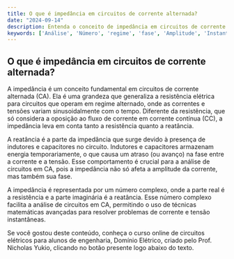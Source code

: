 ```yaml
---
title: O que é impedância em circuitos de corrente alternada?
date: "2024-09-14"
description: Entenda o conceito de impedância em circuitos de corrente alternada e sua importância na análise de circuitos elétricos.
keywords: ['Análise', 'Número', 'regime', 'fase', 'Amplitude', 'Instantânea', 'Impedância']
---
```


## O que é impedância em circuitos de corrente alternada?

A impedância é um conceito fundamental em circuitos de corrente alternada (CA). Ela é uma grandeza que generaliza a resistência elétrica para circuitos que operam em regime alternado, onde as correntes e tensões variam sinusoidalmente com o tempo. Diferente da resistência, que só considera a oposição ao fluxo de corrente em corrente contínua (CC), a impedância leva em conta tanto a resistência quanto a reatância.

A reatância é a parte da impedância que surge devido à presença de indutores e capacitores no circuito. Indutores e capacitores armazenam energia temporariamente, o que causa um atraso (ou avanço) na fase entre a corrente e a tensão. Esse comportamento é crucial para a análise de circuitos em CA, pois a impedância não só afeta a amplitude da corrente, mas também sua fase.

A impedância é representada por um número complexo, onde a parte real é a resistência e a parte imaginária é a reatância. Esse número complexo facilita a análise de circuitos em CA, permitindo o uso de técnicas matemáticas avançadas para resolver problemas de corrente e tensão instantâneas.

Se você gostou deste conteúdo, conheça o curso online de circuitos elétricos para alunos de engenharia, Domínio Elétrico, criado pelo Prof. Nicholas Yukio, clicando no botão presente logo abaixo do texto.